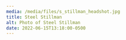 ```yaml
---
media: /media/files/s_stillman_headshot.jpg
title: Steel Stillman
alt: Photo of Steel Stillman
date: 2022-06-15T13:18:00-0500
---
```

